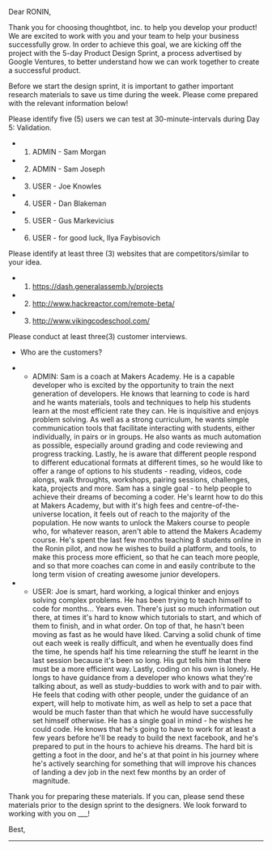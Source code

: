 Dear RONIN,

Thank you for choosing thoughtbot, inc. to help you develop your product! We are excited to work with you and your team to help your business successfully grow. In order to achieve this goal, we are kicking off the project with the 5-day Product Design Sprint, a process advertised by  Google Ventures, to better understand how we can work together to create a successful product. 

Before we start the design sprint, it is important to gather important research materials to save us time during the week. Please come prepared with the relevant information below! 

Please identify five (5) users we can test at 30-minute-intervals during Day 5: Validation.

* 1. ADMIN - Sam Morgan
* 2. ADMIN - Sam Joseph
* 3. USER - Joe Knowles
* 4. USER - Dan Blakeman
* 5. USER - Gus Markevicius
* 6. USER - for good luck, Ilya Faybisovich

Please identify at least three (3) websites that are competitors/similar to your idea.

* 1. https://dash.generalassemb.ly/projects
* 2. http://www.hackreactor.com/remote-beta/
* 3. http://www.vikingcodeschool.com/

Please conduct at least three(3) customer interviews.

* Who are the customers?
* - ADMIN: Sam is a coach at Makers Academy. He is a capable developer who is excited by the opportunity to train the next generation of developers. He knows that learning to code is hard and he wants materials, tools and techniques to help his students learn at the most efficient rate they can. He is inquisitive and enjoys problem solving. As well as a strong curriculum, he wants simple communication tools that facilitate interacting with students, either individually, in pairs or in groups. He also wants as much automation as possible, especially around grading and code reviewing and progress tracking. Lastly, he is aware that different people respond to different educational formats at different times, so he would like to offer a range of options to his students - reading, videos, code alongs, walk throughts, workshops, pairing sessions, challenges, kata, projects and more. Sam has a single goal - to help people to achieve their dreams of becoming a coder. He's learnt how to do this at Makers Academy, but with it's high fees and centre-of-the-universe location, it feels out of reach to the majority of the population. He now wants to unlock the Makers course to people who, for whatever reason, aren't able to attend the Makers Academy course. He's spent the last few months teaching 8 students online in the Ronin pilot, and now he wishes to build a platform, and tools, to make this process more efficient, so that he can teach more people, and so that more coaches can come in and easily contribute to the long term vision of creating awesome junior developers.

* - USER: Joe is smart, hard working, a logical thinker and enjoys solving complex problems. He has been trying to teach himself to code for months... Years even. There's just so much information out there, at times it's hard to know which tutorials to start, and which of them to finish, and in what order. On top of that, he hasn't been moving as fast as he would have liked. Carving a solid chunk of time out each week is really difficult, and when he eventually does find the time, he spends half his time relearning the stuff he learnt in the last session because it's been so long. His gut tells him that there must be a more efficient way. Lastly, coding on his own is lonely. He longs to have guidance from a developer who knows what they're talking about, as well as study-buddies to work with and to pair with. He feels that coding with other people, under the guidance of an expert, will help to motivate him, as well as help to set a pace that would be much faster than that which he would have successfully set himself otherwise. He has a single goal in mind - he wishes he could code. He knows that he's going to have to work for at least a few years before he'll be ready to build the next facebook, and he's prepared to put in the hours to achieve his dreams. The hard bit is getting a foot in the door, and he's at that point in his journey where he's actively searching for something that will improve his chances of landing a dev job in the next few months by an order of magnitude.



Thank you for preparing these materials. If you can, please send these materials prior to the design sprint to the designers. We look forward to working with you on ___!

Best,
_______
 

